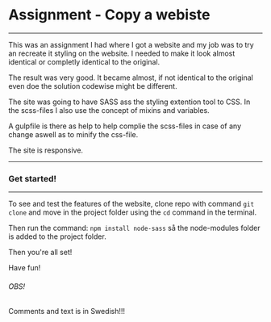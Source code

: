 # Assignment - Copy a webiste
--------------------------------------

This was an assignment I had where I got a website and my job was to try an recreate it styling on the website. I needed to make it look almost identical or completly identical to the original.

The result was very good. It became almost, if not identical to the original even doe the solution codewise might be different.

The site was going to have SASS ass the styling extention tool to CSS. In the scss-files I also use the concept of mixins and variables. 

A gulpfile is there as help to help complie the scss-files in case of any change aswell as to minify the css-file.

The site is responsive.

--------------------------------------
### Get started!
--------------------------------------

To see and test the features of the website, clone repo with command `git clone` and move in the project folder using the `cd` command in the terminal.

Then run the command: `npm install node-sass` så the node-modules folder is added to the project folder.

Then you're all set!

Have fun!

###### OBS!
Comments and text is in Swedish!!!

